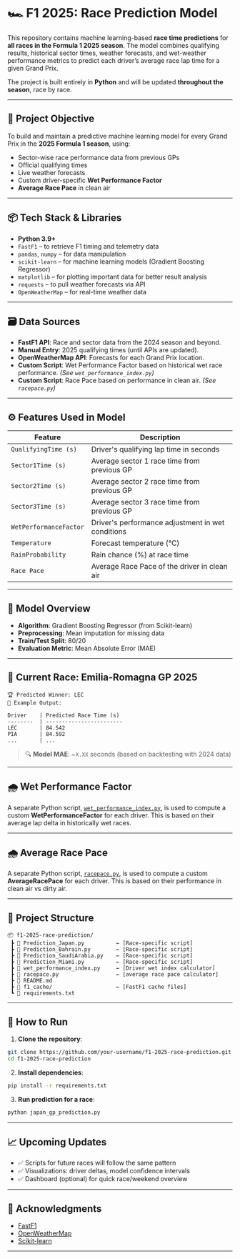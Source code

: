 # 🏎️ F1 2025: Race Prediction Model

This repository contains machine learning-based **race time predictions** for **all races in the Formula 1 2025 season**. The model combines qualifying results, historical sector times, weather forecasts, and wet-weather performance metrics to predict each driver’s average race lap time for a given Grand Prix.

The project is built entirely in **Python** and will be updated **throughout the season**, race by race.

---

## 🎯 Project Objective

To build and maintain a predictive machine learning model for every Grand Prix in the **2025 Formula 1 season**, using:
- Sector-wise race performance data from previous GPs
- Official qualifying times
- Live weather forecasts
- Custom driver-specific **Wet Performance Factor**
- **Average Race Pace** in clean air 

---

## 📦 Tech Stack & Libraries

- **Python 3.9+**
- `FastF1` – to retrieve F1 timing and telemetry data
- `pandas`, `numpy` – for data manipulation
- `scikit-learn` – for machine learning models (Gradient Boosting Regressor)
- `matplotlib` – for plotting important data for better result analysis
- `requests` – to pull weather forecasts via API
- `OpenWeatherMap` – for real-time weather data

---

## 🗃️ Data Sources

- **FastF1 API**: Race and sector data from the 2024 season and beyond.
- **Manual Entry**: 2025 qualifying times (until APIs are updated).
- **OpenWeatherMap API**: Forecasts for each Grand Prix location.
- **Custom Script**: Wet Performance Factor based on historical wet race performance. *(See `wet_performance_index.py`)*
- **Custom Script**: Race Pace based on performance in clean air. *(See `racepace.py`)*

---

## ⚙️ Features Used in Model

| Feature                | Description |
|------------------------|-------------|
| `QualifyingTime (s)`   | Driver's qualifying lap time in seconds |
| `Sector1Time (s)`      | Average sector 1 race time from previous GP |
| `Sector2Time (s)`      | Average sector 2 race time from previous GP |
| `Sector3Time (s)`      | Average sector 3 race time from previous GP |
| `WetPerformanceFactor` | Driver's performance adjustment in wet conditions |
| `Temperature`          | Forecast temperature (°C) |
| `RainProbability`      | Rain chance (%) at race time |
| `Race Pace`            | Average Race Pace of the driver in clean air |

---

## 🧠 Model Overview

- **Algorithm**: Gradient Boosting Regressor (from Scikit-learn)
- **Preprocessing**: Mean imputation for missing data
- **Train/Test Split**: 80/20
- **Evaluation Metric**: Mean Absolute Error (MAE)

---

## 🏁 Current Race: Emilia-Romagna GP 2025

```text
🏆 Predicted Winner: LEC
🔢 Example Output:

Driver    | Predicted Race Time (s)
--------  | ------------------------
LEC       | 84.542
PIA       | 84.592
...       | ...
```

> 🔍 **Model MAE**: ~`X.XX` seconds (based on backtesting with 2024 data)

---

## 🌧️ Wet Performance Factor

A separate Python script, [`wet_performance_index.py`](wet_performance_index.py), is used to compute a custom **WetPerformanceFactor** for each driver. This is based on their average lap delta in historically wet races.

---

## 🌧️ Average Race Pace

A separate Python script, [`racepace.py`](racepace.py), is used to compute a custom **AverageRacePace** for each driver. This is based on their performance in clean air vs dirty air.

---

## 📁 Project Structure

```
📦 f1-2025-race-prediction/
 ┣ 📄 Prediction_Japan.py          ← [Race-specific script]
 ┣ 📄 Prediction_Bahrain.py        ← [Race-specific script]
 ┣ 📄 Prediction_SaudiArabia.py    ← [Race-specific script]
 ┣ 📄 Prediction_Miami.py          ← [Race-specific script]
 ┣ 📄 wet_performance_index.py     ← [Driver wet index calculator]
 ┣ 📄 racepace.py                  ← [average race pace calculator]
 ┣ 📄 README.md                     
 ┣ 📁 f1_cache/                    ← [FastF1 cache files]
 ┗ 📄 requirements.txt
```

---

## 🚀 How to Run

1. **Clone the repository**:
```bash
git clone https://github.com/your-username/f1-2025-race-prediction.git
cd f1-2025-race-prediction
```

2. **Install dependencies**:
```bash
pip install -r requirements.txt
```

3. **Run prediction for a race**:
```bash
python japan_gp_prediction.py
```

---

## 📈 Upcoming Updates

- ✅ Scripts for future races will follow the same pattern
- ✅ Visualizations: driver deltas, model confidence intervals
- ✅ Dashboard (optional) for quick race/weekend overview

---

## 🙌 Acknowledgments

- [FastF1](https://theoehrly.github.io/Fast-F1/)
- [OpenWeatherMap](https://openweathermap.org/)
- [Scikit-learn](https://scikit-learn.org/)

---
